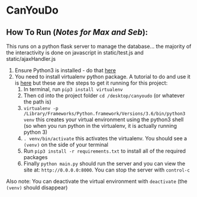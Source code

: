 # CanYouDo

## How To Run (*Notes for Max and Seb*):

This runs on a python flask server to manage the database... the majority of the interactivity is done on javascript in static/test.js and static/ajaxHandler.js

1. Ensure Python3 is installed - do that [here](https://www.python.org/downloads/)
2. You need to install virtualenv python package. A tutorial to do and use it is [here](http://docs.python-guide.org/en/latest/dev/virtualenvs/) but these are the steps to get it running for this project:
	1. In terminal, run `pip3 install virtualenv`
	2. Then cd into the project folder `cd /desktop/canyoudo` (or whatever the path is)
	3. `virtualenv -p /Library/Frameworks/Python.framework/Versions/3.6/bin/python3 venv` this creates your virtual environment using the python3 shell (so when you run python in the virtualenv, it is actually running python 3)
	4. `. venv/bin/activate` this activates the virtualenv. You should see a `(venv)` on the side of your terminal
	5. Run `pip3 install -r requirements.txt` to install all of the required packages
	6. Finally `python main.py` should run the server and you can view the site at: `http://0.0.0.0:8000`. You can stop the server with `control-c`

Also note: You can deactivate the virtual environment with `deactivate` (the `(venv)` should disappear)
